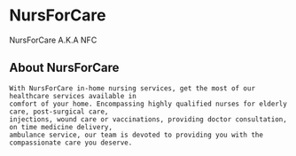 # NursForCare
NursForCare A.K.A NFC

## About NursForCare
```About
With NursForCare in-home nursing services, get the most of our healthcare services available in 
comfort of your home. Encompassing highly qualified nurses for elderly care, post-surgical care, 
injections, wound care or vaccinations, providing doctor consultation, on time medicine delivery, 
ambulance service, our team is devoted to providing you with the compassionate care you deserve.
```
